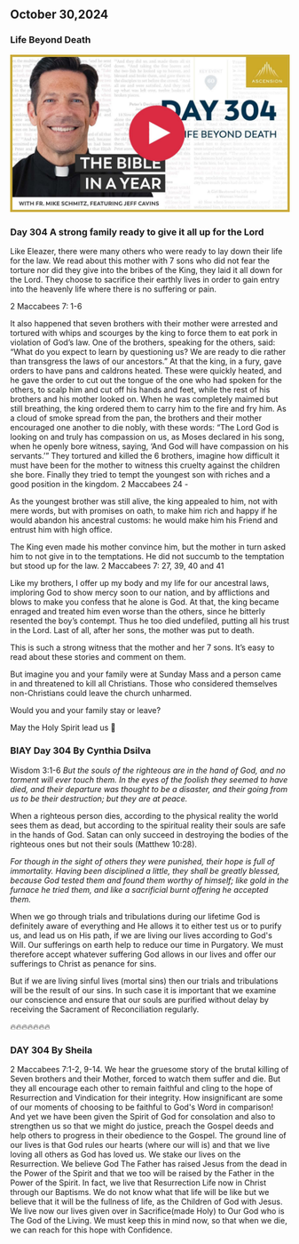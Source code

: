 ## October 30,2024

### Life Beyond Death

[![Life Beyond Death](https://raw.githubusercontent.com/linusjf/BIAY/main/October/jpgs/Day304.jpg)](https://youtu.be/QtSYb7-m3xw "Life Beyond Death")

### Day 304 A strong family ready to give it all up for the Lord

Like Eleazer, there were many others who were ready to lay down their life for the law. We read about this mother with 7 sons who did not fear the torture nor did they give into the bribes of the King, they laid it all down for the Lord. They choose to sacrifice their earthly lives in order to gain entry into the heavenly life where there is no suffering or pain.

2 Maccabees 7: 1-6

It also happened that seven brothers with their mother were arrested and tortured with whips and scourges by the king to force them to eat pork in violation of God’s law.
One of the brothers, speaking for the others, said: “What do you expect to learn by questioning us? We are ready to die rather than transgress the laws of our ancestors.”
At that the king, in a fury, gave orders to have pans and caldrons heated.
These were quickly heated, and he gave the order to cut out the tongue of the one who had spoken for the others, to scalp him and cut off his hands and feet, while the rest of his brothers and his mother looked on.
When he was completely maimed but still breathing, the king ordered them to carry him to the fire and fry him. As a cloud of smoke spread from the pan, the brothers and their mother encouraged one another to die nobly, with these words:
“The Lord God is looking on and truly has compassion on us, as Moses declared in his song, when he openly bore witness, saying, ‘And God will have compassion on his servants.’”
They tortured and killed the 6 brothers, imagine how difficult it must have been for the mother to witness this cruelty against the children she bore.
Finally they tried to tempt the youngest son with riches and a good position in the kingdom.
2 Maccabees 24 -

As the youngest brother was still alive, the king appealed to him, not with mere words, but with promises on oath, to make him rich and happy if he would abandon his ancestral customs: he would make him his Friend and entrust him with high office.

The King even made his mother convince him, but the mother in turn asked him to not give in to the temptations. He did not succumb to the temptation but stood up for the law.
2 Maccabees 7: 27, 39, 40 and 41

Like my brothers, I offer up my body and my life for our ancestral laws, imploring God to show mercy soon to our nation, and by afflictions and blows to make you confess that he alone is God.
At that, the king became enraged and treated him even worse than the others, since he bitterly resented the boy’s contempt.
Thus he too died undefiled, putting all his trust in the Lord.
Last of all, after her sons, the mother was put to death.

This is such a strong witness that the mother and her 7 sons.
It’s easy to read about these stories and comment on them.

But imagine you and your family were at Sunday Mass and a person came in and threatened to kill all Christians. Those who considered themselves non-Christians could leave the church unharmed.

Would you and your family stay or leave?

May the Holy Spirit lead us 🙏

### BIAY Day 304 By Cynthia Dsilva

Wisdom 3:1-6
*But the souls of the righteous are in the hand of God, and no torment will ever touch them.  In the eyes of the foolish they seemed to have died, and their departure was thought to be a disaster, and their going from us to be their destruction; but they are at peace.*

When a righteous person dies, according to the physical reality the world sees them as dead, but according to the spiritual reality their souls are safe in the hands of God. Satan can only succeed in destroying the bodies of the righteous ones but not their souls (Matthew 10:28).

*For though in the sight of others they were punished, their hope is full of immortality.  Having been disciplined a little, they shall be greatly blessed, because God tested them and found them worthy of himself; like gold in the furnace he tried them, and like a sacrificial burnt offering he accepted them.*

When we go through trials and tribulations during our lifetime God is definitely aware of everything and He allows it to either test us or to purify us, and lead us on His path, if we are living our lives according to God's Will.  Our sufferings on earth help to reduce our time in Purgatory.  We must therefore accept whatever suffering God allows in our lives and offer our sufferings to Christ as penance for sins.

But if we are living sinful lives (mortal sins) then our trials and tribulations will be the result of our sins. In such case it is important that we examine our conscience and ensure that our souls are purified without delay by receiving the Sacrament of Reconciliation regularly.

🔥🔥🔥🔥🔥🔥🔥

### DAY 304 By Sheila

2 Maccabees 7:1-2, 9-14.
We hear the gruesome story of the brutal killing of Seven brothers and their Mother, forced to watch them suffer and die. But they all encourage each other to remain faithful and cling to the hope of Resurrection and Vindication for their integrity. How insignificant are some of our moments of choosing to be faithful to God's Word in comparison!  And yet we have been given the Spirit of God for consolation and also to strengthen us so that we might do justice, preach the Gospel deeds and help others to progress in their obedience to the Gospel.
The ground line of our lives is that God rules our hearts (where our will is) and that we live loving all others as God has loved us.
We stake our lives on the Resurrection. We believe God The Father has raised Jesus from the dead in the Power of the Spirit and that we too will be raised by the Father in the Power of the Spirit. In fact, we live that Resurrection Life now in Christ through our Baptisms. We  do not know what that life will be like but we believe that it will be the fullness of life, as the Children of God with Jesus. We live now our lives given over in Sacrifice(made Holy) to Our God who is The God of the Living. We must keep this in mind now, so that when we die, we can reach for this hope with Confidence.
